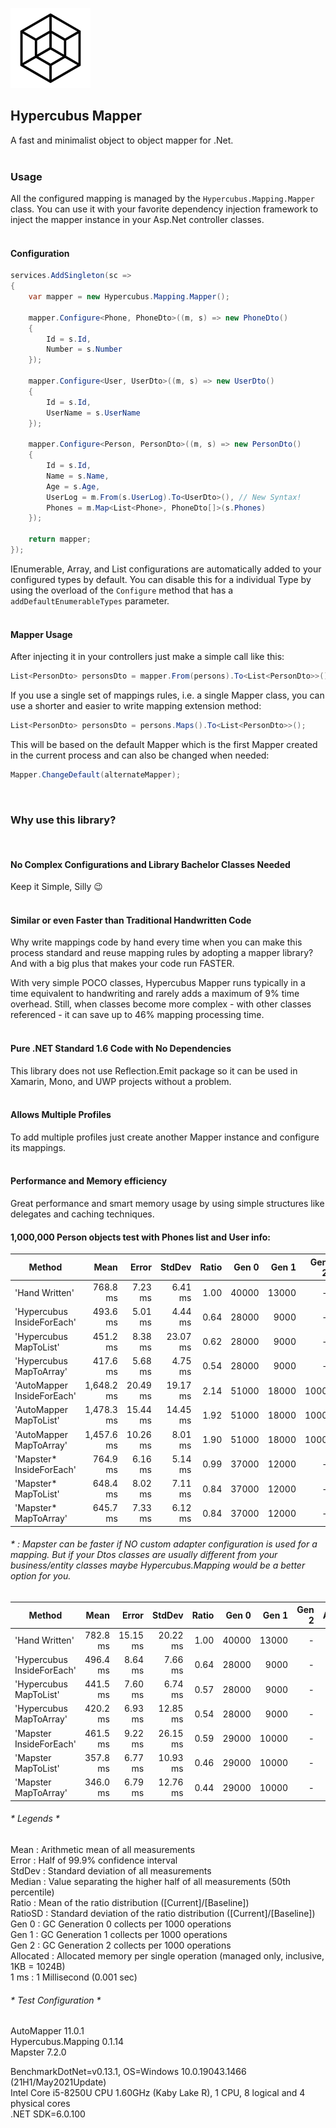 ![Icon](https://raw.githubusercontent.com/dannotsys/Hypercubus.Mapping/main/.github/images/Hypercubus_icon.png)

## Hypercubus Mapper
A fast and minimalist object to object mapper for .Net.\
&nbsp;

### Usage

All the configured mapping is managed by the `Hypercubus.Mapping.Mapper` class. You can use it with your favorite dependency injection framework to inject the mapper instance in your Asp.Net controller classes.\
&nbsp;

#### Configuration
```csharp
services.AddSingleton(sc =>
{
    var mapper = new Hypercubus.Mapping.Mapper();

    mapper.Configure<Phone, PhoneDto>((m, s) => new PhoneDto()
    {
        Id = s.Id,
        Number = s.Number
    });

    mapper.Configure<User, UserDto>((m, s) => new UserDto()
    {
        Id = s.Id,
        UserName = s.UserName
    });

    mapper.Configure<Person, PersonDto>((m, s) => new PersonDto()
    {
        Id = s.Id,
        Name = s.Name,
        Age = s.Age,
        UserLog = m.From(s.UserLog).To<UserDto>(), // New Syntax!
        Phones = m.Map<List<Phone>, PhoneDto[]>(s.Phones)
    });

    return mapper;
});
```
IEnumerable, Array, and List configurations are automatically added to your configured types by default. You can disable this for a individual Type by using the overload of the `Configure` method that has a `addDefaultEnumerableTypes` parameter.\
&nbsp;


#### Mapper Usage
After injecting it in your controllers just make a simple call like this:

```csharp
List<PersonDto> personsDto = mapper.From(persons).To<List<PersonDto>>();
```
If you use a single set of mappings rules, i.e. a single Mapper class, you can use a shorter and easier to write mapping extension method:

```csharp
List<PersonDto> personsDto = persons.Maps().To<List<PersonDto>>();
```
This will be based on the default Mapper which is the first Mapper created in the current process and can also be changed when needed:
```csharp
Mapper.ChangeDefault(alternateMapper);
```
&nbsp;

### Why use this library?
&nbsp;

#### No Complex Configurations and Library Bachelor Classes Needed

Keep it Simple, Silly :wink:\
&nbsp;

#### Similar or even Faster than Traditional Handwritten Code

Why write mappings code by hand every time when you can make this process standard and reuse mapping rules by adopting a mapper library? And with a big plus that makes your code run FASTER.

With very simple POCO classes, Hypercubus Mapper runs typically in a time equivalent to handwriting and rarely adds a maximum of 9% time overhead. Still, when classes become more complex - with other classes referenced - it can save up to 46% mapping processing time.\
&nbsp;

#### Pure .NET Standard 1.6 Code with No Dependencies

This library does not use Reflection.Emit package so it can be used in Xamarin, Mono, and UWP projects without a problem.\
&nbsp;

#### Allows Multiple Profiles

To add multiple profiles just create another Mapper instance and configure its mappings.\
&nbsp;

#### Performance and Memory efficiency
Great performance and smart memory usage by using simple structures like delegates and caching techniques.

#### 1,000,000 Person objects test with Phones list and User info:

|                     Method |       Mean |    Error |   StdDev | Ratio |      Gen 0 |      Gen 1 |     Gen 2 | Allocated |
|--------------------------- |-----------:|---------:|---------:|------:|-----------:|-----------:|----------:|----------:|
|             'Hand Written' |   768.8 ms |  7.23 ms |  6.41 ms |  1.00 | 40000      | 13000      |         - |    244 MB |
| 'Hypercubus InsideForEach' |   493.6 ms |  5.01 ms |  4.44 ms |  0.64 | 28000      |  9000      |         - |    184 MB |
|     'Hypercubus MapToList' |   451.2 ms |  8.38 ms | 23.07 ms |  0.62 | 28000      |  9000      |         - |    184 MB |
|    'Hypercubus MapToArray' |   417.6 ms |  5.68 ms |  4.75 ms |  0.54 | 28000      |  9000      |         - |    175 MB |
| 'AutoMapper InsideForEach' | 1,648.2 ms | 20.49 ms | 19.17 ms |  2.14 | 51000      | 18000      | 1000      |    314 MB |
|     'AutoMapper MapToList' | 1,478.3 ms | 15.44 ms | 14.45 ms |  1.92 | 51000      | 18000      | 1000      |    314 MB |
|    'AutoMapper MapToArray' | 1,457.6 ms | 10.26 ms |  8.01 ms |  1.90 | 51000      | 18000      | 1000      |    305 MB |
|   'Mapster* InsideForEach' |   764.9 ms |  6.16 ms |  5.14 ms |  0.99 | 37000      | 12000      |         - |    237 MB |
|       'Mapster* MapToList' |   648.4 ms |  8.02 ms |  7.11 ms |  0.84 | 37000      | 12000      |         - |    229 MB |
|      'Mapster* MapToArray' |   645.7 ms |  7.33 ms |  6.12 ms |  0.84 | 37000      | 12000      |         - |    229 MB |

###### * : Mapster can be faster if NO custom adapter configuration is used for a mapping. But if your Dtos classes are usually different from your business/entity classes maybe Hypercubus.Mapping would be a better option for you.

|                     Method |       Mean |    Error |    StdDev | Ratio |      Gen 0 |      Gen 1 |     Gen 2 | Allocated |
|--------------------------- |-----------:|---------:|----------:|------:|-----------:|-----------:|----------:|----------:|
|             'Hand Written' |   782.8 ms | 15.15 ms |  20.22 ms |  1.00 | 40000      | 13000      |         - |    244 MB |
| 'Hypercubus InsideForEach' |   496.4 ms |  8.64 ms |   7.66 ms |  0.64 | 28000      |  9000      |         - |    184 MB |
|     'Hypercubus MapToList' |   441.5 ms |  7.60 ms |   6.74 ms |  0.57 | 28000      |  9000      |         - |    184 MB |
|    'Hypercubus MapToArray' |   420.2 ms |  6.93 ms |  12.85 ms |  0.54 | 28000      |  9000      |         - |    175 MB |
|    'Mapster InsideForEach' |   461.5 ms |  9.22 ms |  26.15 ms |  0.59 | 29000      | 10000      |         - |    191 MB |
|        'Mapster MapToList' |   357.8 ms |  6.77 ms |  10.93 ms |  0.46 | 29000      | 10000      |         - |    183 MB |
|       'Mapster MapToArray' |   346.0 ms |  6.79 ms |  12.76 ms |  0.44 | 29000      | 10000      |         - |    183 MB |

###### * Legends *
 Mean      : Arithmetic mean of all measurements\
  Error     : Half of 99.9% confidence interval\
  StdDev    : Standard deviation of all measurements\
  Median    : Value separating the higher half of all measurements (50th percentile)\
  Ratio     : Mean of the ratio distribution ([Current]/[Baseline])\
  RatioSD   : Standard deviation of the ratio distribution ([Current]/[Baseline])\
  Gen 0     : GC Generation 0 collects per 1000 operations\
  Gen 1     : GC Generation 1 collects per 1000 operations\
  Gen 2     : GC Generation 2 collects per 1000 operations\
  Allocated : Allocated memory per single operation (managed only, inclusive, 1KB = 1024B)\
  1 ms      : 1 Millisecond (0.001 sec)

###### * Test Configuration *

AutoMapper 11.0.1\
Hypercubus.Mapping 0.1.14\
Mapster 7.2.0

BenchmarkDotNet=v0.13.1, OS=Windows 10.0.19043.1466 (21H1/May2021Update)\
Intel Core i5-8250U CPU 1.60GHz (Kaby Lake R), 1 CPU, 8 logical and 4 physical cores\
.NET SDK=6.0.100 
